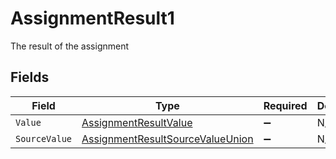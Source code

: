 # AssignmentResult1

The result of the assignment


## Fields

| Field                                                                                           | Type                                                                                            | Required                                                                                        | Description                                                                                     |
| ----------------------------------------------------------------------------------------------- | ----------------------------------------------------------------------------------------------- | ----------------------------------------------------------------------------------------------- | ----------------------------------------------------------------------------------------------- |
| `Value`                                                                                         | [AssignmentResultValue](../../Models/Components/AssignmentResultValue.md)                       | :heavy_minus_sign:                                                                              | N/A                                                                                             |
| `SourceValue`                                                                                   | [AssignmentResultSourceValueUnion](../../Models/Components/AssignmentResultSourceValueUnion.md) | :heavy_minus_sign:                                                                              | N/A                                                                                             |